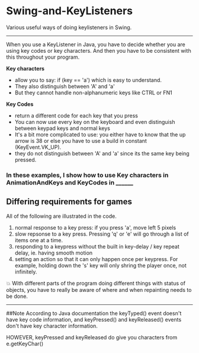 # Swing-and-KeyListeners
Various useful ways of doing keylisteners in Swing.

------------

When you use a KeyListener in Java, you have to decide whether you are using
key codes or key characters. And then you have to 
be consistent with this throughout your program.

**Key characters**
* allow you to say: if (key == 'a') which is easy to understand.
* They also distinguish between 'A' and 'a'
* But they cannot handle non-alphanumeric keys like CTRL or FN1

**Key Codes**
* return a different code for each key that you press
* You can now use every key on the keyboard and even distinguish between
keypad keys and normal keys
* It's a bit more complicated to use: you either have to know that the up arrow is 38
or else you have to use a build in constant (KeyEvent.VK_UP).
* they do not distinguish between 'A' and 'a' since its the same key being pressed.

### In these examples, I show how to use Key characters in AnimationAndKeys and KeyCodes in ______


## Differing requirements for games
All of the following are illustrated in the code.

1. normal response to a key press:  if you press 'a', move left 5 pixels
2. slow repsonse to a key press. Pressing 'q' or 'e' will go through a list of items one at a time.
2. responding to a keypress without the built in key-delay / key repeat delay, ie. having smooth motion
3. setting an action so that it can only happen once per keypress. For example, holding down the 's' key will only shring the player once, not infinitely.

:boom: With different parts of the program doing different things with status of objects, you have to really be aware of where and when repainting needs to be done.

-------------------

##Note
According to Java documentation the keyTyped() event doesn't have key code information, 
and keyPressed() and keyReleased() events don't have key character information.

HOWEVER, keyPressed and keyReleased do give you characters from e.getKeyChar()
